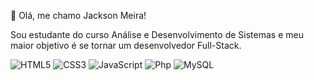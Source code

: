 👋 Olá, me chamo Jackson Meira!

Sou estudante do curso Análise e Desenvolvimento de Sistemas e
meu maior objetivo é se tornar um desenvolvedor Full-Stack.




![HTML5](https://img.shields.io/badge/HTML5-000?style=for-the-badge&logo=html5)
![CSS3](https://img.shields.io/badge/CSS3-000?style=for-the-badge&logo=css3&logoColor=blue)
![JavaScript](https://img.shields.io/badge/JavaScript-000?style=for-the-badge&logo=javascript&logoColor=yellow)
![Php](https://img.shields.io/badge/Php-000?style=for-the-badge&logo=php&logoColor=blue)
![MySQL](https://img.shields.io/badge/MySQL-00000F?style=for-the-badge&logo=mysql&logoColor=white)

<!---
jacksonmeira/jacksonmeira is a ✨ special ✨ repository because its `README.md` (this file) appears on your GitHub profile.
You can click the Preview link to take a look at your changes.
--->
